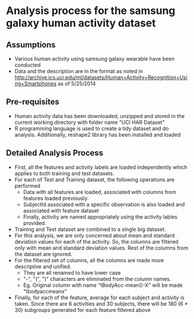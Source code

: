 Analysis process for the samsung galaxy human activity dataset
==============================================================

## Assumptions
* Various human activity using samsung galaxy wearable have been conducted 
* Data and the description are in the format as noted in http://archive.ics.uci.edu/ml/datasets/Human+Activity+Recognition+Using+Smartphones as of 5/25/2014

## Pre-requisites
* Human activity data has been downloaded, unzipped and stored in the current working directory with folder name "UCI HAR Dataset"
* R programming language is used to create a tidy dataset and do analysis. Additionally, reshape2 library has been installed and loaded 

## Detailed Analysis Process
* First, all the features and activity labels are loaded independently which applies to both training and test datasets.
* For each of Test and Training dataset, the following operations are performed
	- Data with all features are loaded, associated with columns from features loaded previously.
	- SubjectId associated with a specific observation is also loaded and associated with feature dataset
	- Finally, activity are named appropriately using the activity lables provided.
* Training and Test dataset are combined to a single big dataset.
* For this analysis, we are only concerned about mean and standard deviation values for each of the activity. So, the columns are filtered only with mean and standard deviation values. Rest of the columns from the dataset are ignored.
* For the filtered set of columns, all the columns are made more descriptive and unified.
	- They are all renamed to have lower case
	- "-", "(", ")" characters are eliminated from the column names. 
	- Eg. Original column with name "tBodyAcc-mean()-X" will be made "tbodyaccmeanx"
* Finally, for each of the feature, average for each subject and activity is taken. Since there are 6 activities and 30 subjects, there will be 180 (6 * 30) subgroups generated for each feature filtered above
	

